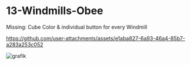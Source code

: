 # 13-Windmills-Obee

Missing: Cube Color & individual button for every Windmill


https://github.com/user-attachments/assets/e1aba827-6a93-46a4-85b7-a283a253c052

![grafik](https://github.com/user-attachments/assets/d439ace3-6257-41c0-8c59-2674884c5db7)
